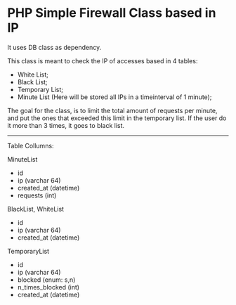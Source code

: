 # PHP Simple Firewall Class based in IP

It uses DB class as dependency. 

This class is meant to check the IP of accesses based in 4 tables:
* White List;
* Black List;
* Temporary List;
* Minute List (Here will be stored all IPs in a timeinterval of 1 minute);

The goal for the class, is to limit the total amount of requests per minute, and put the ones that exceeded this limit in the temporary list. If the user do it more than 3 times, it goes to black list. 

---

Table Collumns:

MinuteList
* id 
* ip (varchar 64)
* created_at (datetime)
* requests (int)

BlackList, WhiteList
* id
* ip (varchar 64)
* created_at (datetime)

TemporaryList
* id
* ip (varchar 64)
* blocked (enum: s,n)
* n_times_blocked (int)
* created_at (datetime)
